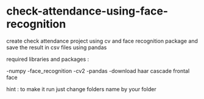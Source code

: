 # check-attendance-using-face-recognition
create check attendance project using cv and face recognition package and save the result in csv files using pandas 

required libraries and packages : 

-numpy 
-face_recognition
-cv2
-pandas
-download haar cascade frontal face

hint :
 to make it run just change folders name by your folder 

 
